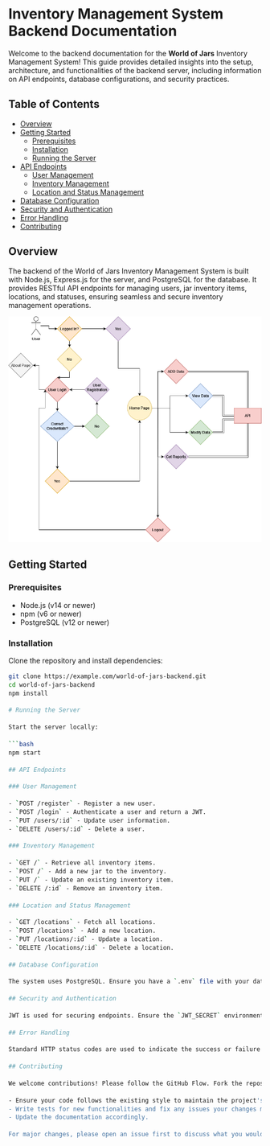 # Inventory Management System Backend Documentation

Welcome to the backend documentation for the **World of Jars** Inventory Management System! This guide provides detailed insights into the setup, architecture, and functionalities of the backend server, including information on API endpoints, database configurations, and security practices.

## Table of Contents

- [Overview](#overview)
- [Getting Started](#getting-started)
  - [Prerequisites](#prerequisites)
  - [Installation](#installation)
  - [Running the Server](#running-the-server)
- [API Endpoints](#api-endpoints)
  - [User Management](#user-management)
  - [Inventory Management](#inventory-management)
  - [Location and Status Management](#location-and-status-management)
- [Database Configuration](#database-configuration)
- [Security and Authentication](#security-and-authentication)
- [Error Handling](#error-handling)
- [Contributing](#contributing)

## Overview

The backend of the World of Jars Inventory Management System is built with Node.js, Express.js for the server, and PostgreSQL for the database. It provides RESTful API endpoints for managing users, jar inventory items, locations, and statuses, ensuring seamless and secure inventory management operations.

![Architecture Diagram](./InventorySystem.drawio.png)


## Getting Started

### Prerequisites

- Node.js (v14 or newer)
- npm (v6 or newer)
- PostgreSQL (v12 or newer)

### Installation

Clone the repository and install dependencies:

```bash
git clone https://example.com/world-of-jars-backend.git
cd world-of-jars-backend
npm install

# Running the Server

Start the server locally:

```bash
npm start

## API Endpoints

### User Management

- `POST /register` - Register a new user.
- `POST /login` - Authenticate a user and return a JWT.
- `PUT /users/:id` - Update user information.
- `DELETE /users/:id` - Delete a user.

### Inventory Management

- `GET /` - Retrieve all inventory items.
- `POST /` - Add a new jar to the inventory.
- `PUT /` - Update an existing inventory item.
- `DELETE /:id` - Remove an inventory item.

### Location and Status Management

- `GET /locations` - Fetch all locations.
- `POST /locations` - Add a new location.
- `PUT /locations/:id` - Update a location.
- `DELETE /locations/:id` - Delete a location.

## Database Configuration

The system uses PostgreSQL. Ensure you have a `.env` file with your database configuration, or set up your environment variables for database connectivity.

## Security and Authentication

JWT is used for securing endpoints. Ensure the `JWT_SECRET` environment variable is set for token generation and verification.

## Error Handling

Standard HTTP status codes are used to indicate the success or failure of API requests. Proper error handling is implemented to ensure clear, descriptive messages are returned for troubleshooting.

## Contributing

We welcome contributions! Please follow the GitHub Flow. Fork the repository, make your changes, and submit a pull request.

- Ensure your code follows the existing style to maintain the project's consistency.
- Write tests for new functionalities and fix any issues your changes may introduce.
- Update the documentation accordingly.

For major changes, please open an issue first to discuss what you would like to change.


